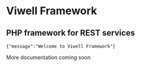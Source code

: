 # Viwell Framework

## PHP framework for REST services

```
{"message":"Welcome to Viwell Framework"}
```

More documentation coming soon
